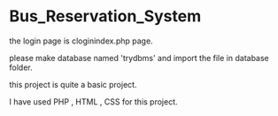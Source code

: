 # Bus_Reservation_System
the login page is cloginindex.php page.



please make database named 'trydbms' and import the file in database folder.



this project is quite a basic project.




I have used PHP , HTML , CSS for this project.
